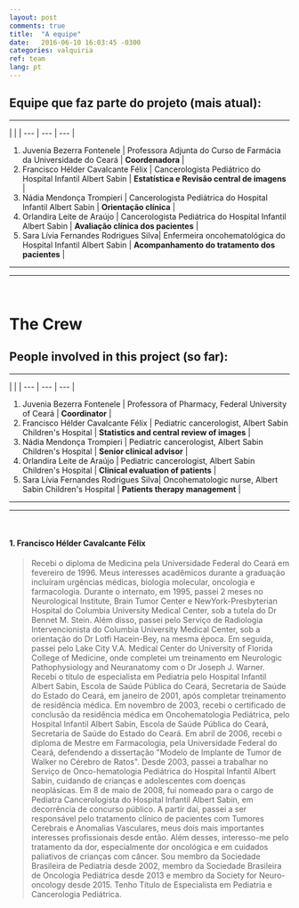 ```yaml
---
layout: post
comments: true
title:  "A equipe"
date:   2016-06-10 16:03:45 -0300
categories: valquiria
ref: team
lang: pt
---
```


## Equipe que faz parte do projeto (mais atual):

---

 | | |
--- | --- | --- |
1. Juvenia Bezerra Fontenele | Professora Adjunta do Curso de Farmácia da Universidade do Ceará | **Coordenadora** |
2. Francisco Hélder Cavalcante Félix | Cancerologista Pediátrico do Hospital Infantil Albert Sabin |  **Estatística e Revisão central de imagens** |
3. Nádia Mendonça Trompieri | Cancerologista Pediátrica do Hospital Infantil Albert Sabin |  **Orientação clínica** |
4. Orlandira Leite de Araújo | Cancerologista Pediátrica do Hospital Infantil Albert Sabin  | **Avaliação clínica dos pacientes** |
5. Sara Lívia Fernandes Rodrigues Silva| Enfermeira oncohematológica do Hospital Infantil Albert Sabin |  **Acompanhamento do tratamento dos pacientes** |

---
---
<br>

# The Crew

## People involved in this project (so far):

---

 | | |
--- | --- | --- |
1. Juvenia Bezerra Fontenele | Professora of Pharmacy, Federal University of Ceará  | **Coordinator** |
2. Francisco Hélder Cavalcante Félix | Pediatric cancerologist, Albert Sabin Children's Hospital |  **Statistics and central review of images** |
3. Nádia Mendonça Trompieri | Pediatric cancerologist, Albert Sabin Children's Hospital |  **Senior clinical advisor** |
4. Orlandira Leite de Araújo | Pediatric cancerologist, Albert Sabin Children's Hospital  | **Clinical evaluation of patients** |
5. Sara Lívia Fernandes Rodrigues Silva| Oncohematologic nurse, Albert Sabin Children's Hospital |  **Patients therapy management** |

---
---
<br>

#### 1. Francisco Hélder Cavalcante Félix

> Recebi o diploma de Medicina pela Universidade Federal do Ceará em fevereiro de 1996. Meus interesses acadêmicos durante a graduação incluíram urgências médicas, biologia molecular, oncologia e farmacologia. Durante o internato, em 1995, passei 2 meses no Neurological Institute, Brain Tumor Center e NewYork-Presbyterian Hospital do Columbia University Medical Center, sob a tutela do Dr Bennet M. Stein. Além disso, passei pelo Serviço de Radiologia Intervencionista do Columbia University Medical Center, sob a orientação do Dr Lotfi Hacein-Bey, na mesma época. Em seguida, passei pelo Lake City V.A. Medical Center do University of Florida College of Medicine, onde completei um treinamento em Neurologic Pathophysiology and Neuranatomy com o Dr Joseph J. Warner. Recebi o título de especialista em Pediatria pelo Hospital Infantil Albert Sabin, Escola de Saúde Pública do Ceará, Secretaria de Saúde do Estado do Ceará, em janeiro de 2001, após completar treinamento de residência médica. Em novembro de 2003, recebi o certificado de conclusão da residência médica em Oncohematologia Pediátrica, pelo Hospital Infantil Albert Sabin, Escola de Saúde Pública do Ceará, Secretaria de Saúde do Estado do Ceará. Em abril de 2006, recebi o diploma de Mestre em Farmacologia, pela Universidade Federal do Ceará, defendendo a dissertação &quot;Modelo de Implante de Tumor de Walker no Cérebro de Ratos&quot;. Desde 2003, passei a trabalhar no Serviço de Onco-hematologia Pediátrica do Hospital Infantil Albert Sabin, cuidando de crianças e adolescentes com doenças neoplásicas. Em 8 de maio de 2008, fui nomeado para o cargo de Pediatra Cancerologista do Hospital Infantil Albert Sabin, em decorrência de concurso público. A partir daí, passei a ser responsável pelo tratamento clínico de pacientes com Tumores Cerebrais e Anomalias Vasculares, meus dois mais importantes interesses profissionais desde então. Além desses, interesso-me pelo tratamento da dor, especialmente dor oncológica e em cuidados paliativos de crianças com câncer. Sou membro da Sociedade Brasileira de Pediatria desde 2002, membro da Sociedade Brasileira de Oncologia Pediátrica desde 2013 e membro da Society for Neuro-oncology desde 2015. Tenho Título de Especialista em Pediatria e Cancerologia Pediátrica.
